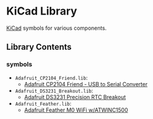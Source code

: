 # KiCad Library #

[KiCad](https://kicad-pcb.org/) symbols for various components.

## Library Contents ##

### symbols ###

* `Adafruit_CP2104_Friend.lib`:
  * [Adafruit CP2104 Friend - USB to Serial Converter](https://www.adafruit.com/product/3309)
* `Adafruit_DS3231_Breakout.lib`:
  * [Adafruit DS3231 Precision RTC Breakout](https://www.adafruit.com/product/3013)
* `Adafruit_Feather.lib`:
  * [Adafruit Feather M0 WiFi w/ATWINC1500](https://www.adafruit.com/product/3010)
